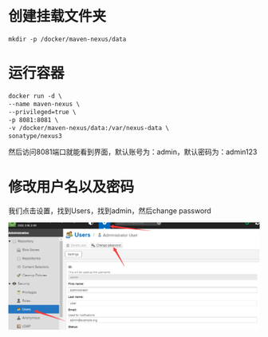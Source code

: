 # 创建挂载文件夹

```
mkdir -p /docker/maven-nexus/data
```

# 运行容器

```
docker run -d \
--name maven-nexus \
--privileged=true \
-p 8081:8081 \
-v /docker/maven-nexus/data:/var/nexus-data \
sonatype/nexus3
```
然后访问8081端口就能看到界面，默认账号为：admin，默认密码为：admin123

# 修改用户名以及密码

我们点击设置，找到Users，找到admin，然后change password



![](img\修改admin密码.png)

